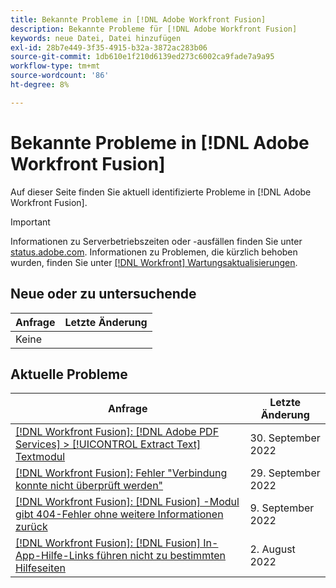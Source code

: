 ```yaml
---
title: Bekannte Probleme in [!DNL Adobe Workfront Fusion]
description: Bekannte Probleme für [!DNL Adobe Workfront Fusion]
keywords: neue Datei, Datei hinzufügen
exl-id: 28b7e449-3f35-4915-b32a-3872ac283b06
source-git-commit: 1db610e1f210d6139ed273c6002ca9fade7a9a95
workflow-type: tm+mt
source-wordcount: '86'
ht-degree: 8%

---
```


# Bekannte Probleme in [!DNL Adobe Workfront Fusion]

Auf dieser Seite finden Sie aktuell identifizierte Probleme in [!DNL Adobe Workfront Fusion].

>[!IMPORTANT]
>
>Informationen zu Serverbetriebszeiten oder -ausfällen finden Sie unter [status.adobe.com](https://status.adobe.com). Informationen zu Problemen, die kürzlich behoben wurden, finden Sie unter [[!DNL Workfront] Wartungsaktualisierungen](../maintenance/current-updates.md).

## Neue oder zu untersuchende

| **Anfrage** | **Letzte Änderung** |
|-----------------------------------------------------------------------------------|-------------------|
| Keine |  |

## Aktuelle Probleme

| **Anfrage** | **Letzte Änderung** |
|-----------------------------------------------------------------------------------|-------------------|
| [[!DNL Workfront Fusion]: [!DNL Adobe PDF Services] > [!UICONTROL Extract Text] Textmodul](known-issues-workfront-fusion/fusion-pdf-extract-text.md) | 30. September 2022 |
| [[!DNL Workfront Fusion]: Fehler &quot;Verbindung konnte nicht überprüft werden&quot;](known-issues-workfront-fusion/fusion-401-error-must-reauthenicate-connection.md) | 29. September 2022 |
| [[!DNL Workfront Fusion]: [!DNL Fusion] -Modul gibt 404-Fehler ohne weitere Informationen zurück](known-issues-workfront-fusion/fusion-404-error-no-description.md) | 9. September 2022 |
| [[!DNL Workfront Fusion]: [!DNL Fusion] In-App-Hilfe-Links führen nicht zu bestimmten Hilfeseiten](known-issues-workfront-fusion/help-links-in-modules-not-working.md) | 2. August 2022 |
